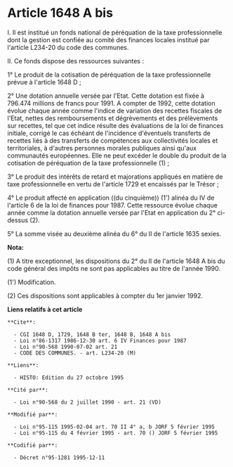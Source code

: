 # Article 1648 A bis

I. Il est institué un fonds national de péréquation de la taxe professionnelle dont la gestion est confiée au comité des
finances locales institué par l'article L234-20 du code des communes.

II. Ce fonds dispose des ressources suivantes :

1° Le produit de la cotisation de péréquation de la taxe professionnelle prévue à l'article 1648 D ;

2° Une dotation annuelle versée par l'Etat. Cette dotation est fixée à 796.474 millions de francs pour 1991. A compter de
1992, cette dotation évolue chaque année comme l'indice de variation des recettes fiscales de l'Etat, nettes des
remboursements et dégrèvements et des prélèvements sur recettes, tel que cet indice résulte des évaluations de la loi de
finances initiale, corrigé le cas échéant de l'incidence d'éventuels transferts de recettes liés à des transferts de
compétences aux collectivités locales et territoriales, à d'autres personnes morales publiques ainsi qu'aux communautés
européennes. Elle ne peut excéder le double du produit de la cotisation de péréquation de la taxe professionnelle (1) ;

3° Le produit des intérêts de retard et majorations appliqués en matière de taxe professionnelle en vertu de l'article 1729
et encaissés par le Trésor ;

4° Le produit affecté en application ((du cinquième)) (1') alinéa du IV de l'article 6 de la loi de finances pour 1987. Cette
ressource évolue chaque année comme la dotation annuelle versée par l'Etat en application du 2° ci-dessus (2).

5° La somme visée au deuxième alinéa du 6° du II de l'article 1635 sexies.

**Nota:**

(1) A titre exceptionnel, les dispositions du 2° du II de l'article 1648 A bis du code général des impôts ne sont pas
applicables au titre de l'année 1990.

(1') Modification.

(2) Ces dispositions sont applicables à compter du 1er janvier 1992.

**Liens relatifs à cet article**

	**Cite**:

	  - CGI 1648 D, 1729, 1648 B ter, 1648 B, 1648 A bis
	  - Loi n°86-1317 1986-12-30 art. 6 IV Finances pour 1987
	  - Loi n°90-568 1990-07-02 art. 21
	  - CODE DES COMMUNES. - art. L234-20 (M)

	**Liens**:

	  - HISTO: Edition du 27 octobre 1995

	**Cité par**:

	  - Loi n°90-568 du 2 juillet 1990 - art. 21 (VD)

	**Modifié par**:

	  - Loi n°95-115 1995-02-04 art. 70 II 4° a, b JORF 5 février 1995
	  - Loi n°95-115 du 4 février 1995 - art. 70 () JORF 5 février 1995

	**Codifié par**:

	  - Décret n°95-1281 1995-12-11
